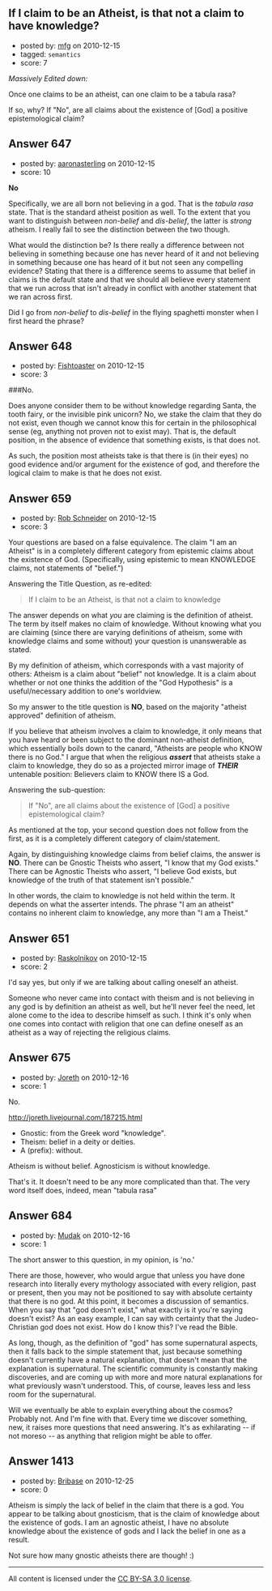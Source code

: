 ## If I claim to be an Atheist, is that not a claim to have knowledge?

- posted by: [mfg](https://stackexchange.com/users/-1/135-mfg) on 2010-12-15
- tagged: `semantics`
- score: 7

*Massively Edited down:*

Once one claims to be an atheist, can one claim to be a tabula rasa? 

If so, why? If "No", are all claims about the existence of [God] a positive epistemological claim?


## Answer 647

- posted by: [aaronasterling](https://stackexchange.com/users/-1/84-aaronasterling) on 2010-12-15
- score: 10

__No__

Specifically, we are all born not believing in a god. That is the _tabula rasa_ state. That is the standard atheist position as well. To the extent that you want to distinguish between _non-belief_ and _dis-belief_, the latter is _strong_ atheism. I really fail to see the distinction between the two though.

What would the distinction be? Is there really a difference between not believing in something because one has never heard of it and not believing in something because one has heard of it but not seen any compelling evidence? Stating that there is a difference seems to assume that belief in claims is the default state and that we should all believe every statement that we run across that isn't already in conflict with another statement that we ran across first.

Did I go from _non-belief_ to _dis-belief_ in the flying spaghetti monster when I first heard the phrase? 


## Answer 648

- posted by: [Fishtoaster](https://stackexchange.com/users/-1/107-fishtoaster) on 2010-12-15
- score: 3

###No.

Does anyone consider them to be without knowledge regarding Santa, the tooth fairy, or the invisible pink unicorn?  No, we stake the claim that they do not exist, even though we cannot know this for certain in the philosophical sense (eg, anything not proven not to exist may).  That is, the default position, in the absence of evidence that something exists, is that does not.

As such, the position most atheists take is that there is (in their eyes) no good evidence and/or argument for the existence of god, and therefore the logical claim to make is that he does not exist.


## Answer 659

- posted by: [Rob Schneider](https://stackexchange.com/users/-1/149-rob-schneider) on 2010-12-15
- score: 3

Your questions are based on a false equivalence.  The claim "I am an Atheist" is in a completely different category from epistemic claims about the existence of God. (Specifically, using epistemic to mean KNOWLEDGE claims, not statements of "belief.")

Answering the Title Question, as
re-edited:  
>If I claim to be an
> Atheist, is that not a claim to
> knowledge

The answer depends on what _you_ are claiming is the definition of atheist. The term by itself makes no claim of knowledge.  Without knowing what you are claiming (since there are varying definitions of atheism, some with knowledge claims and some without) your question is unanswerable as stated.

By my definition of atheism, which corresponds with a vast majority of others:  Atheism is a claim about "belief" not knowledge.  It is a claim about whether or not one thinks the addition of the "God Hypothesis" is a useful/necessary addition to one's worldview.

So my answer to the title question is **NO**, based on the majority "atheist approved" definition of atheism.

If you believe that atheism involves a claim to knowledge, it only means that you have heard or been subject to the dominant non-atheist definition, which essentially boils down to the canard, "Atheists are people who KNOW there is no God."  I argue that when the religious ***assert*** that atheists stake a claim to knowledge, they do so as a projected mirror image of ***THEIR*** untenable position:  Believers claim to KNOW there IS a God.  

Answering the sub-question: 

> If "No", are all claims about the
> existence of [God] a positive
> epistemological claim?

As mentioned at the top, your second question does not follow from the first, as it is a completely different category of claim/statement.

Again, by distinguishing knowledge claims from belief claims, the answer is **NO**.  There can be Gnostic Theists who assert, "I know that my God exists."  There can be Agnostic Theists who assert, "I believe God exists, but knowledge of the truth of that statement isn't possible."

In other words, the claim to knowledge is not held within the term.  It depends on what the asserter intends.  The phrase "I am an atheist" contains no inherent claim to knowledge, any more than "I am a Theist."



## Answer 651

- posted by: [Raskolnikov](https://stackexchange.com/users/-1/144-raskolnikov) on 2010-12-15
- score: 2

I'd say yes, but only if we are talking about calling oneself an atheist.

Someone who never came into contact with theism and is not believing in any god is by definition an atheist as well, but he'll never feel the need, let alone come to the idea to describe himself as such. I think it's only when one comes into contact with religion that one can define oneself as an atheist as a way of rejecting the religious claims.


## Answer 675

- posted by: [Joreth](https://stackexchange.com/users/-1/114-joreth) on 2010-12-16
- score: 1

No.

http://joreth.livejournal.com/187215.html

- Gnostic: from the Greek word "knowledge".
- Theism: belief in a deity or deities.
- A (prefix): without.

Atheism is without belief.
Agnosticism is without knowledge.

That's it.  It doesn't need to be any more complicated than that.  The very word itself does, indeed, mean "tabula rasa"


## Answer 684

- posted by: [Mudak](https://stackexchange.com/users/-1/205-mudak) on 2010-12-16
- score: 1

The short answer to this question, in my opinion, is 'no.'  

There are those, however, who would argue that unless you have done research into literally every mythology associated with every religion, past or present, then you may not be positioned to say with absolute certainty that there is no god.  At this point, it becomes a discussion of semantics.  When you say that "god doesn't exist," what exactly is it you're saying doesn't exist?  As an easy example, I can say with certainty that the Judeo-Christian  god does not exist.  How do I know this?  I've read the Bible.

As long, though, as the definition of "god" has some supernatural aspects, then it falls back to the simple statement that, just because something doesn't currently have a natural explanation, that doesn't mean that the explanation is supernatural.  The scientific community is constantly making discoveries, and are coming up with more and more natural explanations for what previously wasn't understood.  This, of course, leaves less and less room for the supernatural.  

Will we eventually be able to explain everything about the cosmos?  Probably not.  And I'm fine with that.  Every time we discover something, new, it raises more questions that need answering.  It's as exhilarating -- if not moreso -- as anything that religion might be able to offer.


## Answer 1413

- posted by: [Bribase](https://stackexchange.com/users/-1/496-bribase) on 2010-12-25
- score: 0

Atheism is simply the lack of belief in the claim that there is a god. You appear to be talking about gnosticism, that is the claim of knowledge about the existence of gods. I am an agnostic atheist, I have no absolute knowledge about the existence of gods and I lack the belief in one as a result.

Not sure how many gnostic atheists there are though! :)



---

All content is licensed under the [CC BY-SA 3.0 license](https://creativecommons.org/licenses/by-sa/3.0/).
